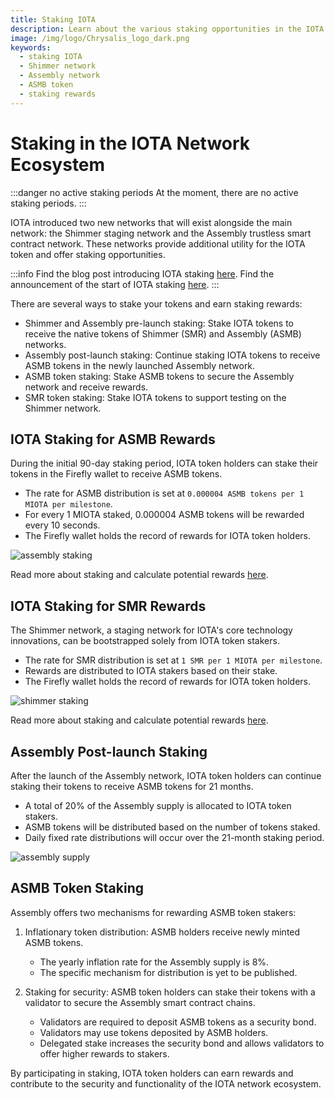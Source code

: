 ```yaml
---
title: Staking IOTA
description: Learn about the various staking opportunities in the IOTA network ecosystem, including Shimmer and Assembly, and how to earn staking rewards.
image: /img/logo/Chrysalis_logo_dark.png
keywords:
  - staking IOTA
  - Shimmer network
  - Assembly network
  - ASMB token
  - staking rewards
---
```


# Staking in the IOTA Network Ecosystem

:::danger no active staking periods
At the moment, there are no active staking periods.
:::

IOTA introduced two new networks that will exist alongside the main network: the Shimmer staging network and the Assembly trustless smart contract network. These networks provide additional utility for the IOTA token and offer staking opportunities.

:::info
Find the blog post introducing IOTA staking [here](https://blog.iota.org/introducing-iota-staking/).
Find the announcement of the start of IOTA staking [here](https://blog.iota.org/iota-staking-start/).
:::

There are several ways to stake your tokens and earn staking rewards:

- Shimmer and Assembly pre-launch staking: Stake IOTA tokens to receive the native tokens of Shimmer (SMR) and Assembly (ASMB) networks.
- Assembly post-launch staking: Continue staking IOTA tokens to receive ASMB tokens in the newly launched Assembly network.
- ASMB token staking: Stake ASMB tokens to secure the Assembly network and receive rewards.
- SMR token staking: Stake IOTA tokens to support testing on the Shimmer network.

## IOTA Staking for ASMB Rewards

During the initial 90-day staking period, IOTA token holders can stake their tokens in the Firefly wallet to receive ASMB tokens.

- The rate for ASMB distribution is set at `0.000004 ASMB tokens per 1 MIOTA per milestone`.
- For every 1 MIOTA staked, 0.000004 ASMB tokens will be rewarded every 10 seconds.
- The Firefly wallet holds the record of rewards for IOTA token holders.

![assembly staking](/img/learn/iota-token/assembly-staking.png)

Read more about staking and calculate potential rewards [here](https://assembly.sc/stake).

## IOTA Staking for SMR Rewards

The Shimmer network, a staging network for IOTA's core technology innovations, can be bootstrapped solely from IOTA token stakers.

- The rate for SMR distribution is set at `1 SMR per 1 MIOTA per milestone`.
- Rewards are distributed to IOTA stakers based on their stake.
- The Firefly wallet holds the record of rewards for IOTA token holders.

![shimmer staking](/img/learn/iota-token/shimmer-staking.png)

Read more about staking and calculate potential rewards [here](https://shimmer.network/claim).

## Assembly Post-launch Staking

After the launch of the Assembly network, IOTA token holders can continue staking their tokens to receive ASMB tokens for 21 months.

- A total of 20% of the Assembly supply is allocated to IOTA token stakers.
- ASMB tokens will be distributed based on the number of tokens staked.
- Daily fixed rate distributions will occur over the 21-month staking period.

![assembly supply](/img/learn/iota-token/assembly-supply.png)

## ASMB Token Staking

Assembly offers two mechanisms for rewarding ASMB token stakers:

1. Inflationary token distribution: ASMB holders receive newly minted ASMB tokens.

   - The yearly inflation rate for the Assembly supply is 8%.
   - The specific mechanism for distribution is yet to be published.

2. Staking for security: ASMB token holders can stake their tokens with a validator to secure the Assembly smart contract chains.
   - Validators are required to deposit ASMB tokens as a security bond.
   - Validators may use tokens deposited by ASMB holders.
   - Delegated stake increases the security bond and allows validators to offer higher rewards to stakers.

By participating in staking, IOTA token holders can earn rewards and contribute to the security and functionality of the IOTA network ecosystem.
